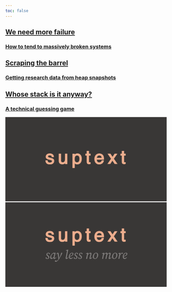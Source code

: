 ```yaml
---
toc: false
---
```


<div class="home grid grid-cols-2" style="view-transition-name: hero;">
  
  <div class="card bookmark">
    <a rel="next" href="./more/2024/07/22/failing-in-the-open">
      <h2>We need more failure</h2>
      <h3>How to tend to massively broken systems</h3>
    </a>
  </div>

  <div class="card">
    <a rel="next" href="./past/2024/03/15/talking-heaps">
      <h2>Scraping the barrel</h2>
      <h3>Getting research data from heap snapshots</h3>
    </a>
  </div>
  
  <div class="card">
    <a rel="next" href="./past/2024/02/28/whose-stack-is-it-anyway">
      <h2>Whose stack is it anyway?</h2>
      <h3>A technical guessing game</h3>
    </a>
  </div>

</div>


![hide](./imgs/icon.png)
![hide](./imgs/logo.png)
